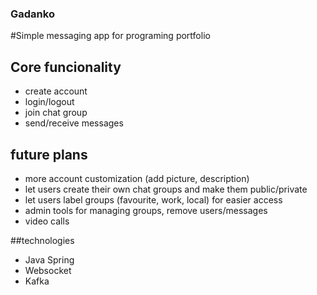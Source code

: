 ### Gadanko
#Simple messaging app for programing portfolio

## Core funcionality
- create account
- login/logout
- join chat group
- send/receive messages

## future plans
- more account customization (add picture, description)
- let users create their own chat groups and make them public/private
- let users label groups (favourite, work, local) for easier access
- admin tools for managing groups, remove users/messages
- video calls


##technologies
- Java Spring
- Websocket
- Kafka
